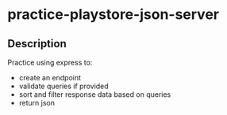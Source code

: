 # practice-playstore-json-server

## Description
Practice using express to:
- create an endpoint
- validate queries if provided
- sort and filter response data based on queries
- return json
